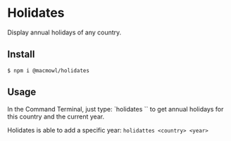 # Holidates

Display annual holidays of any country.

## Install

`$ npm i @macmowl/holidates`

## Usage

In the Command Terminal, just type:
`holidates <country>``
to get annual holidays for this country and the current year.

Holidates is able to add a specific year:
`holidattes <country> <year>`